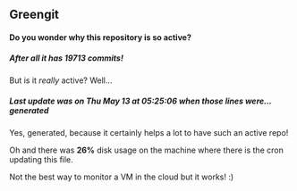 ## Greengit

#### Do you wonder why this repository is so active?

##### After all it has 19713 commits!

But is it *really* active? Well...

##### Last update was on Thu May 13 at 05:25:06 when those lines were... generated

Yes, generated, because it certainly helps a lot to have such an active repo!

Oh and there was **26%** disk usage on the machine
where there is the cron updating this file.

Not the best way to monitor a VM in the cloud but it works! :)
